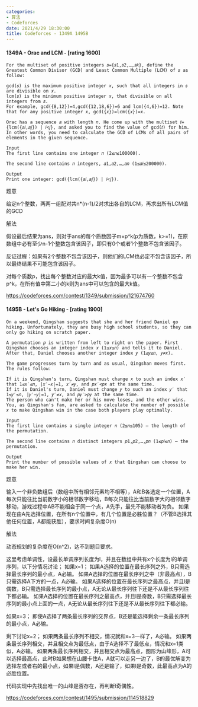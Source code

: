 ```yaml
---
categories: 
- 算法 
- Codeforces
date: 2021/4/29 18:30:00
title: Codeforces - 1349A 1495B
---
```

#### 1349A - Orac and LCM - [rating 1600]

```
For the multiset of positive integers 𝑠={𝑠1,𝑠2,…,𝑠𝑘}, define the Greatest Common Divisor (GCD) and Least Common Multiple (LCM) of 𝑠 as follow:

gcd(𝑠) is the maximum positive integer 𝑥, such that all integers in 𝑠 are divisible on 𝑥.
lcm(𝑠) is the minimum positive integer 𝑥, that divisible on all integers from 𝑠.
For example, gcd({8,12})=4,gcd({12,18,6})=6 and lcm({4,6})=12. Note that for any positive integer 𝑥, gcd({𝑥})=lcm({𝑥})=𝑥.

Orac has a sequence 𝑎 with length 𝑛. He come up with the multiset 𝑡={lcm({𝑎𝑖,𝑎𝑗}) | 𝑖<𝑗}, and asked you to find the value of gcd(𝑡) for him. In other words, you need to calculate the GCD of LCMs of all pairs of elements in the given sequence.

Input
The first line contains one integer 𝑛 (2≤𝑛≤100000).

The second line contains 𝑛 integers, 𝑎1,𝑎2,…,𝑎𝑛 (1≤𝑎𝑖≤200000).

Output
Print one integer: gcd({lcm({𝑎𝑖,𝑎𝑗}) | 𝑖<𝑗}).
```

题意

给定n个整数，两两一组配对共n*(n-1)/2对求出各自的LCM，再求出所有LCM值的GCD

解法

假设最后结果为ans，则对于ans的每个质数因子m=p^k(p为质数，k>=1)，在原数组中必有至少n-1个整数包含该因子，即只有0个或者1个整数不包含该因子。

反证过程：如果有2个整数不包含该因子，则他们的LCM也必定不包含该因子，所以最终结果不可能包含该因子。

对每个质数p，找出每个整数对应的最大k值，因为最多可以有一个整数不包含p^k，在所有值中第二小的k则为ans中可以包含的最大k值。

https://codeforces.com/contest/1349/submission/121674760

#### 1495B - Let's Go Hiking - [rating 1900]


```
On a weekend, Qingshan suggests that she and her friend Daniel go hiking. Unfortunately, they are busy high school students, so they can only go hiking on scratch paper.

A permutation 𝑝 is written from left to right on the paper. First Qingshan chooses an integer index 𝑥 (1≤𝑥≤𝑛) and tells it to Daniel. After that, Daniel chooses another integer index 𝑦 (1≤𝑦≤𝑛, 𝑦≠𝑥).

The game progresses turn by turn and as usual, Qingshan moves first. The rules follow:

If it is Qingshan's turn, Qingshan must change 𝑥 to such an index 𝑥′ that 1≤𝑥′≤𝑛, |𝑥′−𝑥|=1, 𝑥′≠𝑦, and 𝑝𝑥′<𝑝𝑥 at the same time.
If it is Daniel's turn, Daniel must change 𝑦 to such an index 𝑦′ that 1≤𝑦′≤𝑛, |𝑦′−𝑦|=1, 𝑦′≠𝑥, and 𝑝𝑦′>𝑝𝑦 at the same time.
The person who can't make her or his move loses, and the other wins. You, as Qingshan's fan, are asked to calculate the number of possible 𝑥 to make Qingshan win in the case both players play optimally.

Input
The first line contains a single integer 𝑛 (2≤𝑛≤105) — the length of the permutation.

The second line contains 𝑛 distinct integers 𝑝1,𝑝2,…,𝑝𝑛 (1≤𝑝𝑖≤𝑛) — the permutation.

Output
Print the number of possible values of 𝑥 that Qingshan can choose to make her win.
```

题意

输入一个非负数组后（数组中所有相邻元素均不相等），A和B各选定一个位置，A每次只能往比当前数字小的相邻数字移动，B每次只能往比当前数字大的相邻数字移动，游戏过程中AB不能相会于同一个点，A先手，最先不能移动者为负。
如果现在由A先选择位置，在所有n个位置中，有几个位置是必胜位置？（不管B选择其他任何位置，A都能获胜），要求时间复杂度O(n)

解法

动态规划的复杂度在O(n^2)，达不到题目要求。

这里考虑单调性，设最长单调序列长度为l，并且在数组中共有x个长度为l的单调序列，以下分情况讨论；
如果x=1；
如果A选择的位置在最长序列之外，B只需选择最长序列的最小点，A必输。
如果A选择的位置在最长序列之中（非最高点），B只需选择A下方的一点，A必输。
如果A选择的位置在最长序列之最高点，并且l是偶数，B只需选择最长序列的最小点，A无论从最长序列往下还是不从最长序列往下都必输。
如果A选择的位置在最长序列之最高点，并且l是奇数，B只需选择最长序列的最小点上面的一点，A无论从最长序列往下还是不从最长序列往下都必输。

如果x=3；
即使A选择了两条最长序列的交界点，B还是能选择剩余一条最长序列的最小点，A必输。

剩下讨论x=2；
如果两条最长序列不相交，情况就和x=3一样了，A必输。
如果两条最长序列相交，并且相交点为最低点，由于A选择不了最低点，情况和x=1类似，A必输。
如果两条最长序列相交，并且相交点为最高点，图形为山峰形，A可以选择最高点，此时B如果想在山腰卡住A，A就可以走另一边了，B的最优解变为选择左或者右的最小点，如果l是偶数，A还是输了，如果l是奇数，此最高点为A的必胜位置。

代码实现中先找出唯一的山峰是否存在，再判断l奇偶性。

https://codeforces.com/contest/1495/submission/114518829